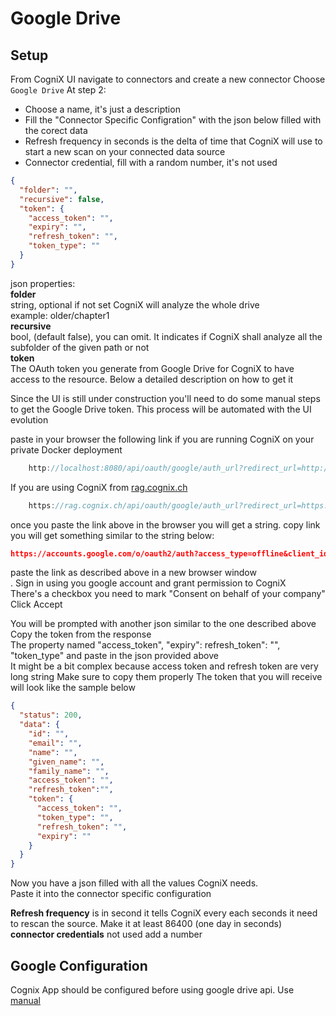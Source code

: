 # Google Drive

## Setup
From CogniX UI navigate to connectors and create a new connector
Choose `Google Drive`
At step 2:
- Choose a name, it's just a description
- Fill the "Connector Specific Configration" with the json below filled with the corect data
- Refresh frequency in seconds is the delta of time that CogniX will use to start a new scan on your connected data source
- Connector credential, fill with a random number, it's not used

```json
{
  "folder": "",
  "recursive": false,
  "token": {
    "access_token": "",
    "expiry": "",
    "refresh_token": "",
    "token_type": ""
  }
}


```

json properties: </br>
**folder** </br>
string, optional if not set CogniX will analyze the whole drive<br/>
example: older/chapter1</br>
**recursive**  <br/>
bool, (default false), you can omit. It indicates if CogniX shall analyze all the subfolder of the given path or not <br>
**token**  <br/>
The OAuth token you generate from Google Drive for CogniX to have access to the resource. Below a detailed description on how to get it

Since the UI is still under construction you'll need to do some manual steps to get the Google Drive token.
This process will be automated with the UI evolution

paste in your browser the following link if you are running CogniX on your private Docker deployment
```js
    http://localhost:8080/api/oauth/google/auth_url?redirect_url=http://localhost:8080
```

If you are using CogniX from [rag.cognix.ch](https://rag.cognix.ch)
```js
    https://rag.cognix.ch/api/oauth/google/auth_url?redirect_url=https://rag.cognix.ch
```

once you paste the link above in the browser you will get a string. copy link <br/>
you will get something similar to the string below:<br/>

```json
https://accounts.google.com/o/oauth2/auth?access_type=offline&client_id=679...bb7.apps.googleusercontent.com&prompt=consent&redirect_uri=http%3A%2F%2Flocalhost%3A8080%2Fapi%2Foauth%2Fgoogle%2Fcallback&response_type=code&scope=https%3A%2F%2Fwww.googleapis.com%2Fauth%2Fuserinfo.email+https%3A%2F%2Fwww.googleapis.com%2Fauth%2Fuserinfo.profile+https%3A%2F%2Fwww.googleapis.com%2Fauth%2Fdrive.readonly+https%3A%2F%2Fwww.googleapis.com%2Fauth%2Fdrive.metadata.readonly+https%3A%2F%2Fwww.googleapis.com%2Fauth%2Fdrive.activity.readonly
```

paste the link as described above in a new browser window <br/>.
Sign in using you google account and grant permission to CogniX<br/>
There's a checkbox you need to mark "Consent on behalf of your company"<br/>
Click Accept <br/>

You will be prompted with another json similar to the one described above<br/>
Copy the token from the response<br/>
The property named "access_token", "expiry": refresh_token": "", "token_type" and paste in the json provided above <br/>
It might be a bit complex because access token and refresh token are very long string
Make sure to copy them properly
The token that you will receive will look like the sample below

```json
{
  "status": 200,
  "data": {
    "id": "",
    "email": "",
    "name": "",
    "given_name": "",
    "family_name": "",
    "access_token": "",
    "refresh_token":"",
    "token": {
      "access_token": "",
      "token_type": "",
      "refresh_token": "",
      "expiry": ""
    }
  }
}
```

Now you have a json filled with all the values CogniX needs.<br/>
Paste it into the connector specific configuration <br/>

**Refresh frequency** is in second it tells CogniX every each seconds it need to rescan the source.
Make it at least 86400 (one day in seconds) <br/>
**connector credentials**
not used add a number

## Google Configuration

Cognix App should be configured before using google drive api.
Use [manual](../google/google-drive.md)

